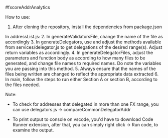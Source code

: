 #fxcoreAddrAnalytics

How to use:
1. After cloning the repository, install the dependencies from package.json

In addressList.js:
2. In generateValidatorsFile, change the name of the file as accordingly
3. In generateDelegators, use and adjust the methods available from services/delegator,js to get delegations of the desired range(s). Adjust return variables as accordingly.
4. In generateDelegatorFiles, adjust the parameters and function body as according to how many files to be generated, and change file names to required names. Do note the variables you are passing into this method.
5. Always ensure that the names of the files being written are changed to reflect the appropriate data extracted
6. In main, follow the steps to run either Section A or section B, according to the files needed.

Note:
- To check for addresses that delegated in more than one FX range, you can use delegators.js -> compareCommonDelegatorAddr

- To print output to console on vscode, you'd have to download Code Runner extension, after that, you can simply right click -> Run code, to examine the output.